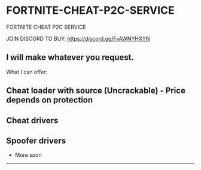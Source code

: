 # FORTNITE-CHEAT-P2C-SERVICE
FORTNITE CHEAT P2C SERVICE

JOIN DISCORD TO BUY: https://discord.gg/FvAWNYHXYN

I will make whatever you request.
-------------
What I can offer:

Cheat loader with source (Uncrackable) - Price depends on protection
-------------------
Cheat drivers
-------------------
Spoofer drivers
-------------------
+ More soon
-------------------

